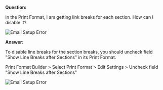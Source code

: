 **Question:**

In the Print Format, I am getting link breaks for each section. How can I disable it?

![Email Setup Error](https://docs.erpnext.com/files/sections-1.png)

**Answer:** 

To disable line breaks for the section breaks, you should uncheck field "Show Line Breaks after Sections" in its Print Format.

Print Format Builder > Select Print Format > Edit Settings > Uncheck field "Show Line Breaks after Sections"

![Email Setup Error](https://docs.erpnext.com/files/sections-2.gif)